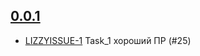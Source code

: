 ## [0.0.1](https://unstable4.re-lizzy.xyz/releases/workspace-marina-fokina/BOO-12)
* [LIZZYISSUE-1](https://tracker.yandex.ru/LIZZYISSUE-1) Task_1 хороший ПР (#25)